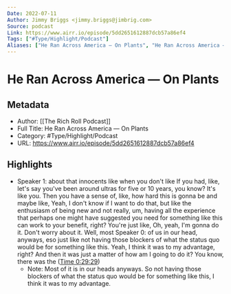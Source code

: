 ```yaml
---
Date: 2022-07-11
Author: Jimmy Briggs <jimmy.briggs@jimbrig.com>
Source: podcast
Link: https://www.airr.io/episode/5dd2651612887dcb57a86ef4
Tags: ["#Type/Highlight/Podcast"]
Aliases: ["He Ran Across America — On Plants", "He Ran Across America — On Plants"]
---
```

# He Ran Across America — On Plants

## Metadata
- Author: [[The Rich Roll Podcast]]
- Full Title: He Ran Across America — On Plants
- Category: #Type/Highlight/Podcast
- URL: https://www.airr.io/episode/5dd2651612887dcb57a86ef4

## Highlights
- Speaker 1: about that innocents like when you don't like If you had, like, let's say you've been around ultras for five or 10 years, you know? It's like you. Then you have a sense of, like, how hard this is gonna be and maybe like, Yeah, I don't know if I want to do that, but like the enthusiasm of being new and not really, um, having all the experience that perhaps one might have suggested you need for something like this can work to your benefit, right? You're just like, Oh, yeah, I'm gonna do it. Don't worry about it. Well, most 
  Speaker 0: of us in our head, anyways, eso just like not having those blockers of what the status quo would be for something like this. Yeah, I think it was to my advantage, right? And then it was just a matter of how am I going to do it? You know, there was the ([Time 0:29:29](https://www.airr.io/quote/60123f55c9f3ab6e29f39cf4))
    - Note: Most of it is in our heads anyways. So not having those blockers of what the status quo would be for something like this, I think it was to my advantage.
